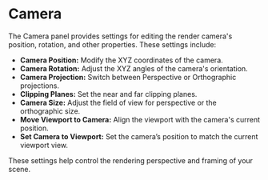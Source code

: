 # Camera  

The Camera panel provides settings for editing the render camera's position, rotation, and other properties. These settings include:

- **Camera Position:** Modify the XYZ coordinates of the camera.
- **Camera Rotation:** Adjust the XYZ angles of the camera's orientation.
- **Camera Projection:** Switch between Perspective or Orthographic projections.
- **Clipping Planes:** Set the near and far clipping planes.
- **Camera Size:** Adjust the field of view for perspective or the orthographic size.
- **Move Viewport to Camera:** Align the viewport with the camera's current position.
- **Set Camera to Viewport:** Set the camera’s position to match the current viewport view.

These settings help control the rendering perspective and framing of your scene.
